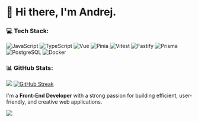 # 👋 Hi there, I'm Andrej.

### 💻 Tech Stack:
![JavaScript](https://img.shields.io/badge/-JavaScript-F7DF1E?style=for-the-badge&logo=javascript&logoColor=black) ![TypeScript](https://img.shields.io/badge/-TypeScript-3178C6?style=for-the-badge&logo=typescript&logoColor=white)    ![Vue](https://img.shields.io/badge/-Vue-4FC08D?style=for-the-badge&logo=vue.js&logoColor=white) ![Pinia](https://img.shields.io/badge/-Pinia-ecb732?style=for-the-badge&logo=vue.js&logoColor=white)  ![Vitest](https://img.shields.io/badge/-Vitest-6E9F18?style=for-the-badge&logo=vitest&logoColor=white) ![Fastify](https://img.shields.io/badge/-Fastify-000000?style=for-the-badge&logo=fastify&logoColor=white)  ![Prisma](https://img.shields.io/badge/-Prisma-2D3748?style=for-the-badge&logo=prisma&logoColor=white)   ![PostgreSQL](https://img.shields.io/badge/-PostgreSQL-4169E1?style=for-the-badge&logo=postgresql&logoColor=white) ![Docker](https://img.shields.io/badge/-Docker-2496ED?style=for-the-badge&logo=docker&logoColor=white)

### 📊 GitHub Stats:
![](https://github-readme-stats.vercel.app/api?username=begprod&hide_border=false&include_all_commits=true&count_private=true)
[![GitHub Streak](https://streak-stats.demolab.com?user=begprod&theme=transparent&mode=daily)](https://git.io/streak-stats)<br/>

I'm a **Front-End Developer** with a strong passion for building efficient, user-friendly, and creative web applications.  

![](https://komarev.com/ghpvc/?username=begprod)
